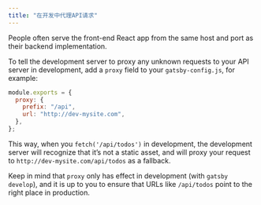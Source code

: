 ```yaml
---
title: "在开发中代理API请求"
---
```


People often serve the front-end React app from the same host and port as their backend implementation.

To tell the development server to proxy any unknown requests to your API server in development, add a `proxy` field to your `gatsby-config.js`, for example:

```js
module.exports = {
  proxy: {
    prefix: "/api",
    url: "http://dev-mysite.com",
  },
};
```

This way, when you `fetch('/api/todos')` in development, the development server will recognize that it’s not a static asset, and will proxy your request to `http://dev-mysite.com/api/todos` as a fallback.

Keep in mind that `proxy` only has effect in development (with `gatsby develop`), and it is up to you to ensure that URLs like `/api/todos` point to the right place in production.